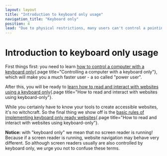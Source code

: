```yaml
---
layout: layout
title: "Introduction to keyboard only usage"
navigation_title: "Keyboard only"
position: 4
lead: "Due to physical restrictions, many users can't control a pointing device like a mouse or touch screen. So they rely on keyboard usage only, and thus, software must be fully functional with a keyboard only. In this chapter, you will learn everything you need to know about browsing websites using a keyboard only."
---
```


# Introduction to keyboard only usage

First things first: you need to learn [how to control a computer with a keyboard only](/knowledge/keyboard-only/controlling-a-computer){.page title="Controlling a computer with a keyboard only"}, which will make you a much faster user - a so called "power user".

After this, you will be ready to [learn how to read and interact with websites using a keyboard only](/knowledge/keyboard-only/browsing-websites){.page title="How to read and interact with websites using keyboard-only"}.

While you certainly have to know your tools to create accessible websites, it's no witchcraft. So the final thing we show off is the [basic rules of implementing keyboard only ready websites](/knowledge/keyboard-only/browsing-websites){.page title="How to read and interact with websites using keyboard-only"}.

**Notice:** with "keyboard only" we mean that no screen reader is running! Because if a screen reader is running, website navigation may behave very different. So although screen readers usually are also controlled by keyboard only, we urge you not to confuse these terms.